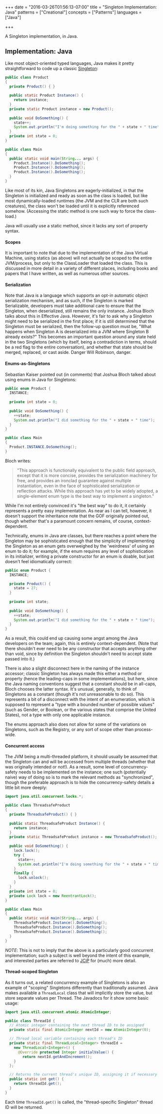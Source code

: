 +++
date = "2016-03-26T01:56:13-07:00"
title = "Singleton Implementation: Java"
patterns = ["Creational"]
concepts = ["Patterns"]
languages = ["Java"]

+++

A Singleton implementation, in Java.

<!--more-->

## Implementation: Java
Like most object-oriented typed languages, Java makes it pretty straightforward to code up a 
classic [Singleton](../Singleton):

````java
public class Product
{
  private Product() { }
  
  public static Product Instance() {
    return instance;
  }
  private static Product instance = new Product();
  
  public void DoSomething() {
    state++;
    System.out.println("I'm doing something for the " + state + " time");
  }
  private int state = 0;
}

public class Main
{
  public static void main(String... args) {
    Product.Instance().DoSomething();
    Product.Instance().DoSomething();
    Product.Instance().DoSomething();
  }
}
````

Like most of its kin, Java Singletons are eagerly-initialized, in that the Singleton is initialized
and ready as soon as the class is loaded, but like most dynamically-loaded runtimes (the JVM and
the CLR are both such creatures), the class won't be loaded until it is explicitly referenced somehow.
(Accessing the static method is one such way to force the class-load.)

Java will usually use a static method, since it lacks any sort of property syntax.

#### Scopes
It is important to note that due to the implementation of the Java Virtual Machine, using statics (as above)
will not actually be scoped to the entire JVM/process, but only to the ClassLoader that loaded the class. This
is discussed in more detail in a variety of different places, including books and papers that I have written,
as well as numerous other sources.

#### Serialization
Note that Java is a language which supports an opt-in automatic object serialization mechanism, and as such, if
the Singleton is marked Serializable, developers must take additional care to ensure that the Singleton, when
deserialized, still remains the only instance. Joshua Bloch talks about this in Effective Java. However, it's
fair to ask why a Singleton might need to be serialized in the first place; if it is still determined that the
Singleton must be serialized, then the follow-up question must be, "What happens when Singleton A is deserialized
into a JVM where Singleton B already exists?" This becomes an important question around any state held in the
two Singletons (which by itself, being a contradiction in terms, should be a red flag to the entire conversation),
and whether that state should be merged, replaced, or cast aside. Danger Will Robinson, danger.

#### Enums-as-Singletons
Sebastian Kaiser pointed out (in comments) that Joshua Bloch talked about using enums in Java for Singletons:

````java
public enum Product {
  INSTANCE;
  
  private int state = 0;
  
  public void DoSomething() {
    ++state;
    System.out.println("I did something for the " + state + " time");
  }
}

public class Main
{
  Product.INSTANCE.DoSomething();
}
````

Bloch writes:

> "This approach is functionally equivalent to the public field approach, except that it is more concise, provides the serialization machinery for free, and provides an ironclad guarantee against multiple instantiation, even in the face of sophisticated serialization or reflection attacks. While this approach has yet to be widely adopted, a single-element enum type is the best way to implement a singleton."

While I'm not entirely convinced it's "the best way" to do it, it certainly represents a pretty easy
implementation. As near as I can tell, however, it doesn't support the inheritance note that the GOF
originally pointed out, though whether that's a paramount concern remains, of course, context-dependent.

Technically, enums in Java are classes, but there reaches a point where the Singleton may be sophisticated
enough that the simplicity of implementing the Singleton as an enum gets overweighed by the 'weirdness' of
using an enum to do it; for example, if the enum requires any level of sophistication in its initializer,
writing a private constructor for an enum is doable, but just doesn't feel idiomatically correct:

````java
public enum Product {
  INSTANCE;

  private Product() {
    state = 27;
  }
  
  private int state;
  
  public void DoSomething() {
    ++state;
    System.out.println("I did something for the " + state + " time");
  }
}
````

As a result, this could end up causing some angst among the Java developers on the team; again, this is
entirely context-dependent. (Note that there shouldn't ever need to be any constructor that accepts anything
other than void, since by definition the Singleton shouldn't need to accept state passed into it.)

There is also a slight disconnect here in the naming of the instance accessor; classic Singleton has always
made this either a method or property (hence the leading-caps in some implementations), but here, since the
Java naming conventions suggest that a constant should be in all-caps, Bloch chooses the latter syntax.
It's unusual, generally, to think of Singletons as a constant (though it's not unreasonable to do so).
This represents a bit of a disconnect with the intent of an enumeration, which is supposed to represent
a "type with a bounded number of possible values" (such as Gender, or Boolean, or the various states that
comprise the United States), not a type with only one applicable instance.

The enums approach also does not allow for some of the variations on Singletons, such as the Registry,
or any sort of scope other than process-wide.

#### Concurrent access
The JVM being a multi-threaded platform, it should usually be assumed that the Singleton can and will
be accessed from multiple threads (whether that was originally intended or not!). As a result, some
level of concurrency-safety needs to be implemented on the instance; one such (potentially naive) way
of doing so is to mark the relevant methods as "synchronized", though the preferable approach is to
hide the concurrency-safety details a little bit more deeply:

````java
import java.util.concurrent.locks.*;

public class ThreadsafeProduct
{
  private ThreadsafeProduct() { }
  
  public static ThreadsafeProduct Instance() {
    return instance;
  }
  private static ThreadsafeProduct instance = new ThreadsafeProduct();
  
  public void DoSomething() {
    lock.lock();
    try {
      state++;
      System.out.println("I'm doing something for the " + state + " time");
    }
    finally {
      lock.unlock();
    }
  }
  private int state = 0;
  private Lock lock = new ReentrantLock();
}

public class Main
{
  public static void main(String... args) {
    ThreadsafeProduct.Instance().DoSomething();
    ThreadsafeProduct.Instance().DoSomething();
    ThreadsafeProduct.Instance().DoSomething();
  }
}
````

*NOTE*: This is not to imply that the above is a particularly good concurrent implementation; such a subject
is well beyond the intent of this example, and interested parties are referred to
[JCiP](http://www.amazon.com/Java-Concurrency-Practice-Brian-Goetz/dp/0321349601) for (much) more detail.

#### Thread-scoped Singleton
As it turns out, a related concurrency example of Singletons is also an example of "scoping" Singletons
differently than traditionally assumed. Java makes available a `ThreadLocal` class that will implicitly store
the value, but store separate values per Thread. The Javadocs for it show some basic usage:

````java
import java.util.concurrent.atomic.AtomicInteger;

public class ThreadId {
  // Atomic integer containing the next thread ID to be assigned
  private static final AtomicInteger nextId = new AtomicInteger(0);

  // Thread local variable containing each thread's ID
  private static final ThreadLocal<Integer> threadId =
    new ThreadLocal<Integer>() {
      @Override protected Integer initialValue() {
        return nextId.getAndIncrement();
    }
  };

  // Returns the current thread's unique ID, assigning it if necessary
  public static int get() {
    return threadId.get();
  }
}
````

Each time `ThreadId.get()` is called, the "thread-specific Singleton" thread ID will be returned.






